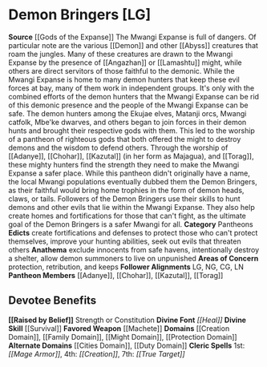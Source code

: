 ﻿---
ability:
- Strength
- Constitution
ability_boost:
- Strength
- Constitution
alignment: LG
deity:
- '[[DATABASE/deity/Demon Bringers|Demon Bringers]]'
- '[[DATABASE/deity/Adanye|Adanye]]'
- '[[DATABASE/deity/Chohar|Chohar]]'
- '[[DATABASE/deity/Kazutal|Kazutal]]'
- '[[DATABASE/deity/Torag|Torag]]'
deity_category: Pantheons
divine_font: Heal
domain:
- '[[DATABASE/domain/Cities Domain|Cities]]'
- '[[DATABASE/domain/Creation Domain|Creation]]'
- '[[DATABASE/domain/Duty Domain|Duty]]'
- '[[DATABASE/domain/Family Domain|Family]]'
- '[[DATABASE/domain/Might Domain|Might]]'
- '[[DATABASE/domain/Protection Domain|Protection]]'
favored_weapon: '[[DATABASE/weapon/Machete|Machete]]'
follower_alignment:
- LG
- LN
- NG
- CG
id: '230'
name: Demon Bringers
rarity: Common
skill:
- '[[DATABASE/skill/Survival|Survival]]'
source: '[[DATABASE/source/Gods of the Expanse|Gods of the Expanse]]'
trait: null
type: Deity

---
# Demon Bringers [LG]

**Source** [[Gods of the Expanse]]
The Mwangi Expanse is full of dangers. Of particular note are the various [[Demon]] and other [[Abyss]] creatures that roam the jungles. Many of these creatures are drawn to the Mwangi Expanse by the presence of [[Angazhan]] or [[Lamashtu]] might, while others are direct servitors of those faithful to the demonic. While the Mwangi Expanse is home to many demon hunters that keep these evil forces at bay, many of them work in independent groups. It's only with the combined efforts of the demon hunters that the Mwangi Expanse can be rid of this demonic presence and the people of the Mwangi Expanse can be safe.
 The demon hunters among the Ekujae elves, Matanji orcs, Mwangi catfolk, Mbe'ke dwarves, and others began to join forces in their demon hunts and brought their respective gods with them. This led to the worship of a pantheon of righteous gods that both offered the might to destroy demons and the wisdom to defend others. Through the worship of [[Adanye]], [[Chohar]], [[Kazutal]] (in her form as Majagua), and [[Torag]], these mighty hunters find the strength they need to make the Mwangi Expanse a safer place. While this pantheon didn't originally have a name, the local Mwangi populations eventually dubbed them the Demon Bringers, as their faithful would bring home trophies in the form of demon heads, claws, or tails. Followers of the Demon Bringers use their skills to hunt demons and other evils that lie within the Mwangi Expanse. They also help create homes and fortifications for those that can't fight, as the ultimate goal of the Demon Bringers is a safer Mwangi for all.
**Category** Pantheons
**Edicts** create fortifications and defenses to protect those who can't protect themselves, improve your hunting abilities, seek out evils that threaten others
**Anathema** exclude innocents from safe havens, intentionally destroy a shelter, allow demon summoners to live on unpunished
**Areas of Concern** protection, retribution, and keeps
**Follower Alignments** LG, NG, CG, LN
**Pantheon Members** [[Adanye]], [[Chohar]], [[Kazutal]], [[Torag]]

## Devotee Benefits

**[[Raised by Belief]]** Strength or Constitution
**Divine Font** _[[Heal]]_
**Divine Skill** [[Survival]]
**Favored Weapon** [[Machete]]
**Domains** [[Creation Domain]], [[Family Domain]], [[Might Domain]], [[Protection Domain]]
**Alternate Domains** [[Cities Domain]], [[Duty Domain]]
**Cleric Spells** 1st: _[[Mage Armor]]_, 4th: _[[Creation]]_, 7th: _[[True Target]]_